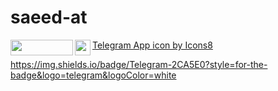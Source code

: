 <h1> saeed-at </h1>

<!----[![Hits](https://hits.seeyoufarm.com/api/count/incr/badge.svg?url=https%3A%2F%2Fgithub.com%2Fsaeed-at&count_bg=%2379C83D&title_bg=%23555555&icon=addthis.svg&icon_color=%23E5BABA&title=hits&edge_flat=false)](https://hits.seeyoufarm.com)
[![Gmail](https://img.shields.io/badge/-Gmail-c14438?style=flat&logo=Gmail&logoColor=white)](mailto:saeed.alijani@gmail.com)
[![Chat on Telegram][https://img.shields.io/badge/Telegram-2CA5E0?style=for-the-badge&logo=telegram&logoColor=white][t.me/saeed0047]--->

<!---<img width="30%"  src="https://github-readme-streak-stats.herokuapp.com?user=saeed-at&theme=dark&hide_border=true&date_format=M%20j%5B%2C%20Y%5D" alt="saeed-at" />
</div>--->



<div id="badges">
  <a 
href="mailto:saeed.alijani.ta@gmail.com" target="blank"><img align="left" src="https://img.shields.io/badge/Gmail-D14836?style=for-the-      badge&logo=gmail&logoColor=white" height="25" width="100"/>
  </a>
  <a 
href="https://t.me/saeed0047" target="blank"><img align="left" src="https://upload.wikimedia.org/wikipedia/commons/9/9b/Telegram_Logo.webp" height="25" width="25"/>
  </a>
</div>
<a href="https://icons8.com/icon/63306/telegram-app">Telegram App icon by Icons8</a>


https://img.shields.io/badge/Telegram-2CA5E0?style=for-the-badge&logo=telegram&logoColor=white
